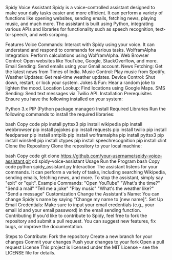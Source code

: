 Spidy Voice Assistant
Spidy is a voice-controlled assistant designed to make your daily tasks easier and more efficient. It can perform a variety of functions like opening websites, sending emails, fetching news, playing music, and much more. The assistant is built using Python, integrating various APIs and libraries for functionality such as speech recognition, text-to-speech, and web scraping.

Features
Voice Commands: Interact with Spidy using your voice. It can understand and respond to commands for various tasks.
WolframAlpha Integration: Perform calculations using WolframAlpha.
Web Browser Control: Open websites like YouTube, Google, StackOverflow, and more.
Email Sending: Send emails using your Gmail account.
News Fetching: Get the latest news from Times of India.
Music Control: Play music from Spotify.
Weather Updates: Get real-time weather updates.
Device Control: Shut down, restart, or lock your system.
Jokes & Fun: Hear a random joke to lighten the mood.
Location Lookup: Find locations using Google Maps.
SMS Sending: Send text messages via Twilio API.
Installation
Prerequisites
Ensure you have the following installed on your system:

Python 3.x
PIP (Python package manager)
Install Required Libraries
Run the following commands to install the required libraries:

bash
Copy code
pip install pyttsx3
pip install wikipedia
pip install webbrowser
pip install pyjokes
pip install requests
pip install twilio
pip install feedparser
pip install smtplib
pip install wolframalpha
pip install pyttsx3
pip install winshell
pip install ctypes
pip install speechrecognition
pip install clint
Clone the Repository
Clone the repository to your local machine:

bash
Copy code
git clone https://github.com/your-username/spidy-voice-assistant.git
cd spidy-voice-assistant
Usage
Run the Program
bash
Copy code
python spidy_assistant.py
Interaction
The assistant listens for your commands.
It can perform a variety of tasks, including searching Wikipedia, sending emails, fetching news, and more.
To stop the assistant, simply say "exit" or "quit".
Example Commands:
"Open YouTube"
"What's the time?"
"Send a mail"
"Tell me a joke"
"Play music"
"What's the weather like?"
"Send a message"
Customization
Change the Assistant's Name: You can change Spidy's name by saying "Change my name to [new name]".
Set Up Email Credentials: Make sure to input your email credentials (e.g., your email id and your email password) in the email sending function.
Contributing
If you'd like to contribute to Spidy, feel free to fork the repository and submit a pull request. You can suggest new features, fix bugs, or improve the documentation.

Steps to Contribute:
Fork the repository
Create a new branch for your changes
Commit your changes
Push your changes to your fork
Open a pull request
License
This project is licensed under the MIT License - see the LICENSE file for details.
